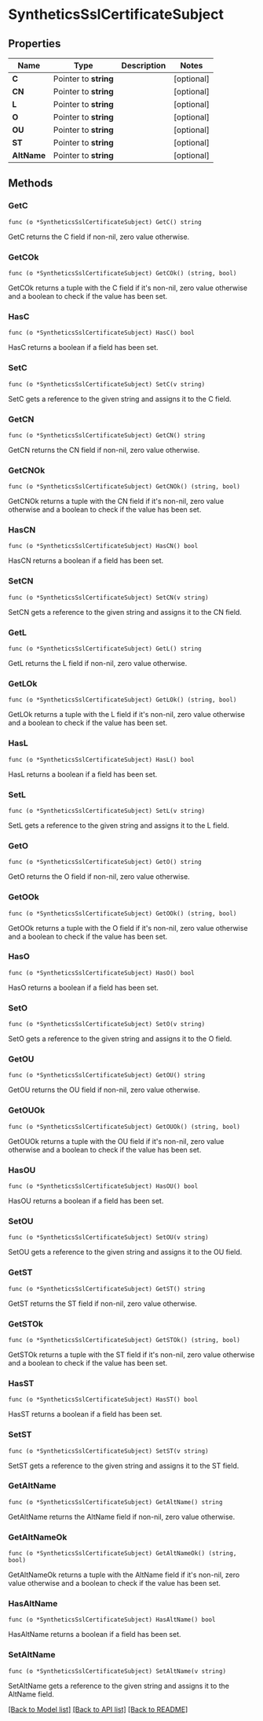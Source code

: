 # SyntheticsSslCertificateSubject

## Properties

Name | Type | Description | Notes
------------ | ------------- | ------------- | -------------
**C** | Pointer to **string** |  | [optional] 
**CN** | Pointer to **string** |  | [optional] 
**L** | Pointer to **string** |  | [optional] 
**O** | Pointer to **string** |  | [optional] 
**OU** | Pointer to **string** |  | [optional] 
**ST** | Pointer to **string** |  | [optional] 
**AltName** | Pointer to **string** |  | [optional] 

## Methods

### GetC

`func (o *SyntheticsSslCertificateSubject) GetC() string`

GetC returns the C field if non-nil, zero value otherwise.

### GetCOk

`func (o *SyntheticsSslCertificateSubject) GetCOk() (string, bool)`

GetCOk returns a tuple with the C field if it's non-nil, zero value otherwise
and a boolean to check if the value has been set.

### HasC

`func (o *SyntheticsSslCertificateSubject) HasC() bool`

HasC returns a boolean if a field has been set.

### SetC

`func (o *SyntheticsSslCertificateSubject) SetC(v string)`

SetC gets a reference to the given string and assigns it to the C field.

### GetCN

`func (o *SyntheticsSslCertificateSubject) GetCN() string`

GetCN returns the CN field if non-nil, zero value otherwise.

### GetCNOk

`func (o *SyntheticsSslCertificateSubject) GetCNOk() (string, bool)`

GetCNOk returns a tuple with the CN field if it's non-nil, zero value otherwise
and a boolean to check if the value has been set.

### HasCN

`func (o *SyntheticsSslCertificateSubject) HasCN() bool`

HasCN returns a boolean if a field has been set.

### SetCN

`func (o *SyntheticsSslCertificateSubject) SetCN(v string)`

SetCN gets a reference to the given string and assigns it to the CN field.

### GetL

`func (o *SyntheticsSslCertificateSubject) GetL() string`

GetL returns the L field if non-nil, zero value otherwise.

### GetLOk

`func (o *SyntheticsSslCertificateSubject) GetLOk() (string, bool)`

GetLOk returns a tuple with the L field if it's non-nil, zero value otherwise
and a boolean to check if the value has been set.

### HasL

`func (o *SyntheticsSslCertificateSubject) HasL() bool`

HasL returns a boolean if a field has been set.

### SetL

`func (o *SyntheticsSslCertificateSubject) SetL(v string)`

SetL gets a reference to the given string and assigns it to the L field.

### GetO

`func (o *SyntheticsSslCertificateSubject) GetO() string`

GetO returns the O field if non-nil, zero value otherwise.

### GetOOk

`func (o *SyntheticsSslCertificateSubject) GetOOk() (string, bool)`

GetOOk returns a tuple with the O field if it's non-nil, zero value otherwise
and a boolean to check if the value has been set.

### HasO

`func (o *SyntheticsSslCertificateSubject) HasO() bool`

HasO returns a boolean if a field has been set.

### SetO

`func (o *SyntheticsSslCertificateSubject) SetO(v string)`

SetO gets a reference to the given string and assigns it to the O field.

### GetOU

`func (o *SyntheticsSslCertificateSubject) GetOU() string`

GetOU returns the OU field if non-nil, zero value otherwise.

### GetOUOk

`func (o *SyntheticsSslCertificateSubject) GetOUOk() (string, bool)`

GetOUOk returns a tuple with the OU field if it's non-nil, zero value otherwise
and a boolean to check if the value has been set.

### HasOU

`func (o *SyntheticsSslCertificateSubject) HasOU() bool`

HasOU returns a boolean if a field has been set.

### SetOU

`func (o *SyntheticsSslCertificateSubject) SetOU(v string)`

SetOU gets a reference to the given string and assigns it to the OU field.

### GetST

`func (o *SyntheticsSslCertificateSubject) GetST() string`

GetST returns the ST field if non-nil, zero value otherwise.

### GetSTOk

`func (o *SyntheticsSslCertificateSubject) GetSTOk() (string, bool)`

GetSTOk returns a tuple with the ST field if it's non-nil, zero value otherwise
and a boolean to check if the value has been set.

### HasST

`func (o *SyntheticsSslCertificateSubject) HasST() bool`

HasST returns a boolean if a field has been set.

### SetST

`func (o *SyntheticsSslCertificateSubject) SetST(v string)`

SetST gets a reference to the given string and assigns it to the ST field.

### GetAltName

`func (o *SyntheticsSslCertificateSubject) GetAltName() string`

GetAltName returns the AltName field if non-nil, zero value otherwise.

### GetAltNameOk

`func (o *SyntheticsSslCertificateSubject) GetAltNameOk() (string, bool)`

GetAltNameOk returns a tuple with the AltName field if it's non-nil, zero value otherwise
and a boolean to check if the value has been set.

### HasAltName

`func (o *SyntheticsSslCertificateSubject) HasAltName() bool`

HasAltName returns a boolean if a field has been set.

### SetAltName

`func (o *SyntheticsSslCertificateSubject) SetAltName(v string)`

SetAltName gets a reference to the given string and assigns it to the AltName field.


[[Back to Model list]](../README.md#documentation-for-models) [[Back to API list]](../README.md#documentation-for-api-endpoints) [[Back to README]](../README.md)


